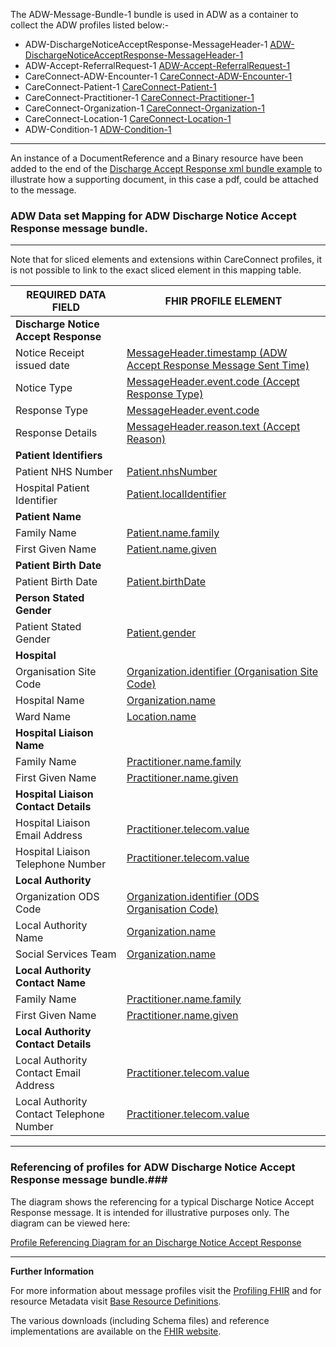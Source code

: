 
The ADW-Message-Bundle-1 bundle is used in ADW as a container to collect the ADW profiles listed below:- 

- ADW-DischargeNoticeAcceptResponse-MessageHeader-1 [ADW-DischargeNoticeAcceptResponse-MessageHeader-1]
- ADW-Accept-ReferralRequest-1 [ADW-Accept-ReferralRequest-1]
- CareConnect-ADW-Encounter-1 [CareConnect-ADW-Encounter-1]
- CareConnect-Patient-1 [CareConnect-Patient-1]
- CareConnect-Practitioner-1 [CareConnect-Practitioner-1]
- CareConnect-Organization-1 [CareConnect-Organization-1]
- CareConnect-Location-1 [CareConnect-Location-1]
- ADW-Condition-1 [ADW-Condition-1]

----------

An instance of a DocumentReference and a Binary resource have been added to the end of the [Discharge Accept Response xml bundle example] to illustrate how a supporting document, in this case a pdf, could be attached to the message.

[Discharge Accept Response xml bundle example]: ../Examples/Profile.ADW-DischargeNoticeAcceptResponse/ADW-Message-Discharge-Notice-Accept-Response-Bundle-1-Example-1.xml

[ADW-Message-DischargeNoticeAcceptResponse-1-Ex01]: ../Examples/Profile.ADW-DischargeNoticeAcceptResponse/ADW-Message-DischargeNoticeAcceptResponse-1-Ex01.xml

[ADW-Message-DischargeNoticeAcceptResponse-1-Ex02]: ../Examples/Profile.ADW-DischargeNoticeAcceptResponse/ADW-Message-DischargeNoticeAcceptResponse-1-Ex02.xml


###  ADW Data set Mapping for ADW Discharge Notice Accept Response message bundle. ###


----------

Note that for sliced elements and extensions within CareConnect profiles, it is not possible to link to the exact sliced element in this mapping table.


| REQUIRED DATA FIELD                      | FHIR PROFILE ELEMENT                              |
|------------------------------------------|---------------------------------------------------|
| **Discharge Notice Accept Response**     |                                                   |
| Notice Receipt issued date               | [MessageHeader.timestamp (ADW Accept Response Message Sent Time)]                        |
| Notice Type                              | [MessageHeader.event.code (Accept Response Type)]                                     |
| Response Type                            | [MessageHeader.event.code]                                    |
| Response Details                         | [MessageHeader.reason.text (Accept Reason)]                                        |
| **Patient Identifiers**                  |                                                   |
| Patient NHS Number                       | [Patient.nhsNumber]                          |
| Hospital Patient Identifier              | [Patient.localIdentifier]            |
| **Patient Name**                         |                                                  |
| Family Name                              | [Patient.name.family]                                     |
| First Given Name                         | [Patient.name.given]                                       |
| **Patient Birth Date**                   |                                                  |
| Patient Birth Date                       | [Patient.birthDate]                                      |
| **Person Stated Gender**                 |                                                  |
| Patient Stated Gender                    | [Patient.gender]                                         |
| **Hospital**                             |                                                  |
| Organisation Site Code                   | [Organization.identifier (Organisation Site Code)]             |
| Hospital Name                            | [Organization.name]                                |
| Ward Name                                | [Location.name]                                     |
| **Hospital Liaison Name**                |                                                  |
| Family Name                              | [Practitioner.name.family]                                  |
| First Given Name                         | [Practitioner.name.given]                         |
| **Hospital Liaison Contact Details**     |                                                  |
| Hospital Liaison Email Address           | [Practitioner.telecom.value]               |
| Hospital Liaison Telephone Number        | [Practitioner.telecom.value]                            |
| **Local Authority**                      |                                                  |
| Organization ODS Code                    | [Organization.identifier (ODS Organisation Code)]               |
| Local Authority Name                     | [Organization.name]                         |
| Social Services Team                     | [Organization.name] 
| **Local Authority Contact Name**         |                                                   |
| Family Name                              | [Practitioner.name.family]                                  |
| First Given Name                         | [Practitioner.name.given]                                  |
| **Local Authority Contact Details**      |                                                   |
| Local Authority Contact Email Address    | [Practitioner.telecom.value]                            |
| Local Authority Contact Telephone Number | [Practitioner.telecom.value]                    |


[ADW-DischargeNoticeAcceptResponse-MessageHeader-1]: adw-dischargenoticeacceptresponse-messageheader-1.html
[ADW-Accept-ReferralRequest-1]: adw-accept-referralrequest-1.html
[CareConnect-Patient-1]: careconnect-patient-1.html
[CareConnect-Practitioner-1]: careconnect-practitioner-1.html
[CareConnect-Organization-1]: careconnect-organization-1.html
[CareConnect-ADW-Encounter-1]: careconnect-adw-encounter-1.html
[CareConnect-Organization-1]: careconnect-organization-1.html
[CareConnect-Location-1]: careconnect-location-1.html
[ADW-Condition-1]: adw-condition-1.html


[MessageHeader.timestamp (ADW Accept Response Message Sent Time)]: adw-dischargenoticeacceptresponse-messageheader-1-dict.html#MessageHeader.ADW%20Accept%20Response%20Message%20Sent%20Time
[MessageHeader.event.code (Accept Response Type)]: adw-dischargenoticeacceptresponse-messageheader-1-dict.html#MessageHeader.event.Accept%20Response%20Type
[MessageHeader.event.code]: adw-dischargenoticeacceptresponse-messageheader-1-dict.html#MessageHeader.event.Accept%20Response%20Type
[MessageHeader.reason.text (Accept Reason)]: adw-dischargenoticeacceptresponse-messageheader-1-dict.html#MessageHeader.reason.Accept%20Reason
[Patient.nhsNumber]: careconnect-patient-1-dict.html#Patient.nhsNumber
[Patient.localIdentifier]: careconnect-patient-1-dict.html#Patient.localIdentifier
[Patient.name.family]: careconnect-patient-1-dict.html#Patient.name.family
[Patient.name.given]: careconnect-patient-1-dict.html#Patient.name.given
[Patient.birthDate]: careconnect-patient-1-dict.html#Patient.birthDate
[Patient.gender]: careconnect-patient-1-dict.html#Patient.gender
[Organization.identifier (Organisation Site Code)]: careconnect-organization-1-dict.html#Organization.ODS%20Site%20Code
[Organization.name]: careconnect-organization-1-dict.html#Organization.name
[Location.name]: careconnect-location-1-dict.html#Location.name
[Organization.identifier (ODS Organisation Code)]: careconnect-organization-1-dict.html#Organization.ODS%20Organisation%20Code
[Organization.name]: careconnect-organization-1-dict.html#Organization.name
[Practitioner.name.family]: careconnect-practitioner-1-dict.html#Practitioner.name.family
[Practitioner.name.given]: careconnect-practitioner-1-dict.html#Practitioner.name.given
[Practitioner.telecom.value]: careconnect-practitioner-1-dict.html#Practitioner.telecom.value
[Practitioner.telecom.value]: careconnect-practitioner-1-dict.html#Practitioner.telecom.value
[Organization.name]: careconnect-organization-1-dict.html#Organization.name
[Organization.name]: careconnect-organization-1-dict.html#Organization.name
[Practitioner.name.family]: careconnect-practitioner-1-dict.html#Practitioner.name.family
[Practitioner.name.given]: careconnect-practitioner-1-dict.html#Practitioner.name.given
[Practitioner.telecom.value]: careconnect-practitioner-1-dict.html#Practitioner.telecom.value
[Practitioner.telecom.value]: careconnect-practitioner-1-dict.html#Practitioner.telecom.value

----------


### Referencing of profiles for ADW Discharge Notice Accept Response message bundle.###


The diagram shows the referencing for a typical Discharge Notice Accept Response message. It is intended for illustrative purposes only. The diagram can be viewed here:

[Profile Referencing Diagram for an Discharge Notice Accept Response](../Profile.ADW-DischargeNoticeAcceptResponse/MessageReferencing4.png)

----------


**Further Information**

For more information about message profiles visit the [Profiling FHIR] and for resource Metadata visit [Base Resource Definitions].

The various downloads (including Schema files) and reference implementations are available on the [FHIR website].

[Profiling FHIR]: http://hl7.org/fhir/DSTU2/profiling.html
[FHIR website]: http://hl7.org/fhir/DSTU2/index.html
[Base Resource Definitions]: http://hl7.org/fhir/DSTU2/resource.html
